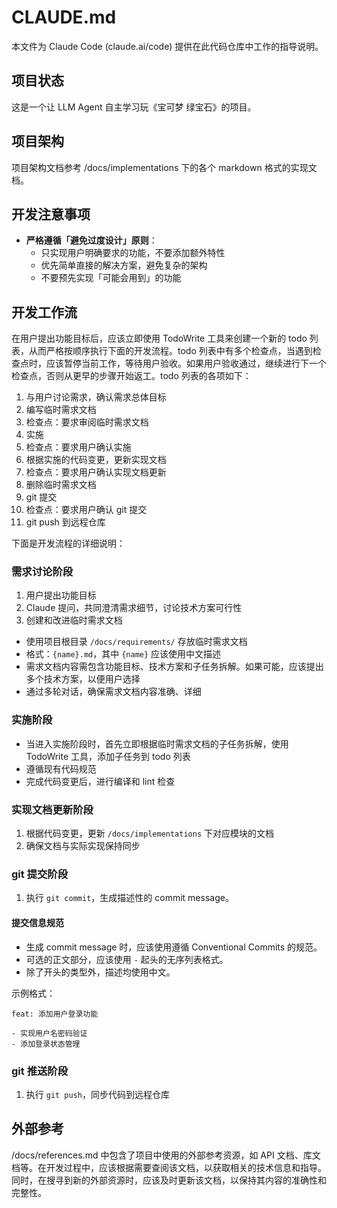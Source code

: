 # CLAUDE.md

本文件为 Claude Code (claude.ai/code) 提供在此代码仓库中工作的指导说明。

## 项目状态

这是一个让 LLM Agent 自主学习玩《宝可梦 绿宝石》的项目。

## 项目架构

项目架构文档参考 /docs/implementations 下的各个 markdown 格式的实现文档。

## 开发注意事项

- **严格遵循「避免过度设计」原则**：
  - 只实现用户明确要求的功能，不要添加额外特性
  - 优先简单直接的解决方案，避免复杂的架构
  - 不要预先实现「可能会用到」的功能

## 开发工作流

在用户提出功能目标后，应该立即使用 TodoWrite 工具来创建一个新的 todo 列表，从而严格按顺序执行下面的开发流程。todo 列表中有多个检查点，当遇到检查点时，应该暂停当前工作，等待用户验收。如果用户验收通过，继续进行下一个检查点，否则从更早的步骤开始返工。todo 列表的各项如下：

1. 与用户讨论需求，确认需求总体目标
2. 编写临时需求文档
3. 检查点：要求审阅临时需求文档
4. 实施
5. 检查点：要求用户确认实施
6. 根据实施的代码变更，更新实现文档
7. 检查点：要求用户确认实现文档更新
8. 删除临时需求文档
9. git 提交
10. 检查点：要求用户确认 git 提交
11. git push 到远程仓库

下面是开发流程的详细说明：

### 需求讨论阶段

1. 用户提出功能目标
2. Claude 提问，共同澄清需求细节，讨论技术方案可行性
3. 创建和改进临时需求文档
  - 使用项目根目录 `/docs/requirements/` 存放临时需求文档
  - 格式：`{name}.md`，其中 `{name}` 应该使用中文描述
  - 需求文档内容需包含功能目标、技术方案和子任务拆解。如果可能，应该提出多个技术方案，以便用户选择
  - 通过多轮对话，确保需求文档内容准确、详细

### 实施阶段

- 当进入实施阶段时，首先立即根据临时需求文档的子任务拆解，使用 TodoWrite 工具，添加子任务到 todo 列表
- 遵循现有代码规范
- 完成代码变更后，进行编译和 lint 检查

### 实现文档更新阶段

1. 根据代码变更，更新 `/docs/implementations` 下对应模块的文档
2. 确保文档与实际实现保持同步

### git 提交阶段

1. 执行 `git commit`，生成描述性的 commit message。

#### 提交信息规范

- 生成 commit message 时，应该使用遵循 Conventional Commits 的规范。
- 可选的正文部分，应该使用 `-` 起头的无序列表格式。
- 除了开头的类型外，描述均使用中文。

示例格式：
```
feat: 添加用户登录功能

- 实现用户名密码验证
- 添加登录状态管理
```

### git 推送阶段

1. 执行 `git push`，同步代码到远程仓库

## 外部参考

/docs/references.md 中包含了项目中使用的外部参考资源，如 API 文档、库文档等。在开发过程中，应该根据需要查阅该文档，以获取相关的技术信息和指导。同时，在搜寻到新的外部资源时，应该及时更新该文档，以保持其内容的准确性和完整性。
